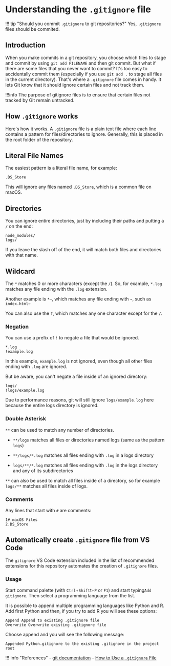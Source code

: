 # Understanding the `.gitignore` file

!!! tip "Should you commit `.gitignore` to git repositories?"
    Yes, `.gitignore` files should be commited.

## Introduction

When you make commits in a git repository, you choose which files to
stage and commit by using `git add FILENAME` and then git commit. But
what if there are some files that you never want to commit? It's too
easy to accidentally commit them (especially if you use `git add .` to
stage all files in the current directory). That's where a `.gitignore`
file comes in handy. It lets Git know that it should ignore certain
files and not track them.

!!!info
    The purpose of gitignore files is to ensure that certain files not
    tracked by Git remain untracked.

## How `.gitignore` works

Here's how it works. A `.gitignore` file is a plain text file where each
line contains a pattern for files/directories to ignore. Generally, this
is placed in the root folder of the repository.

## Literal File Names

The easiest pattern is a literal file name, for example:

```text title=".gitignore" title=".gitignore"
.DS_Store
```

This will ignore any files named `.DS_Store`, which is a common file on
macOS.

## Directories

You can ignore entire directories, just by including their paths and
putting a `/` on the end:

```text title=".gitignore" title=".gitignore"
node_modules/
logs/
```

If you leave the slash off of the end, it will match both files and
directories with that name.

## Wildcard

The `*` matches 0 or more characters (except the `/`). So, for example,
`*.log` matches any file ending with the `.log` extension.

Another example is `*~`, which matches any file ending with `~`, such as
`index.html~`

You can also use the `?`, which matches any one character except for the
`/`.

### Negation

You can use a prefix of `!` to negate a file that would be ignored.

```text title=".gitignore" title=".gitignore"
*.log
!example.log
```

In this example, `example.log` is not ignored, even though all other
files ending with `.log` are ignored.

But be aware, you can't negate a file inside of an ignored directory:

```text title=".gitignore" title=".gitignore"
logs/
!logs/example.log
```

Due to performance reasons, git will still ignore `logs/example.log`
here because the entire logs directory is ignored.

### Double Asterisk

`**`  can be used to match any number of directories.

- `**/logs`  matches all files or directories named logs (same as the
  pattern  `logs`)

- `**/logs/*.log`  matches all files ending with  `.log`  in a logs
  directory

- `logs/**/*.log`  matches all files ending with  `.log`  in the logs
  directory and any of its subdirectories

`**`  can also be used to match all files inside of a directory, so for
example  `logs/**`  matches all files inside of logs.

### Comments

Any lines that start with  `#`  are comments:

```text title=".gitignore" title=".gitignore"
1# macOS Files
2.DS_Store
```

## Automatically create `.gitignore` file from VS Code

The `gitignore` VS Code extension included in the list of recommended
extensions for this repository automates the creation of `.gitignore`
files.

### Usage

Start command palette (with `Ctrl`+`Shift`t+`P` or `F1`) and start
typing`Add gitignore`. Then select a programming language from the list.

It is possible to append multiple programming languages like Python and
R. Add first Python and then, if you try to add R you will see these
options:

```text title=".gitignore"
Append Append to existing .gitignore file
Overwrite Overwrite existing .gitignore file
```

Choose append and you will see the following message:

```text title=".gitignore"
Appended Python.gitignore to the existing .gitignore in the project root
```

!!! info "References"
    - [git
      documentation](https://git-scm.com/docs/gitignore#:~:text=A%20gitignore%20file%20specifies%20intentionally,gitignore%20file%20specifies%20a%20pattern)
    - [How to Use a `.gitignore`
      File](https://www.pluralsight.com/guides/how-to-use-gitignore-file)
